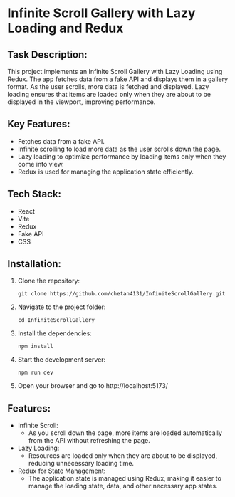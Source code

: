 # Infinite Scroll Gallery with Lazy Loading and Redux

## Task Description:
This project implements an Infinite Scroll Gallery with Lazy Loading using Redux. The app fetches data from a fake API and displays them in a gallery format. As the user scrolls, more data is fetched and displayed. Lazy loading ensures that items are loaded only when they are about to be displayed in the viewport, improving performance.

## Key Features:
- Fetches data from a fake API.
- Infinite scrolling to load more data as the user scrolls down the page.
- Lazy loading to optimize performance by loading items only when they come into view.
- Redux is used for managing the application state efficiently.

## Tech Stack:
- React
- Vite
- Redux
- Fake API
- CSS

## Installation:

1. Clone the repository:
   ```
   git clone https://github.com/chetan4131/InfiniteScrollGallery.git

2. Navigate to the project folder:
    ```
    cd InfiniteScrollGallery

3. Install the dependencies:
    ```
    npm install

4. Start the development server:
    ```
    npm run dev

5. Open your browser and go to http://localhost:5173/

## Features:
- Infinite Scroll:
    - As you scroll down the page, more items are loaded automatically from the API without refreshing the page.
- Lazy Loading:
    - Resources are loaded only when they are about to be displayed, reducing unnecessary loading time.
- Redux for State Management:
    - The application state is managed using Redux, making it easier to manage the loading state, data, and other necessary app states.
